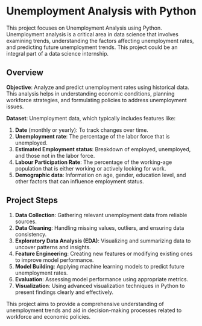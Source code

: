 # Unemployment Analysis with Python

This project focuses on Unemployment Analysis using Python. Unemployment analysis is a critical area in data science that involves examining trends, understanding the factors affecting unemployment rates, and predicting future unemployment trends. This project could be an integral part of a data science internship.

## Overview

**Objective**: Analyze and predict unemployment rates using historical data. This analysis helps in understanding economic conditions, planning workforce strategies, and formulating policies to address unemployment issues.

**Dataset**: Unemployment data, which typically includes features like:
1. **Date** (monthly or yearly): To track changes over time.
2. **Unemployment rate**: The percentage of the labor force that is unemployed.
3. **Estimated Employment status**: Breakdown of employed, unemployed, and those not in the labor force.
4. **Labour Participation Rate**: The percentage of the working-age population that is either working or actively looking for work.
5. **Demographic data**: Information on age, gender, education level, and other factors that can influence employment status.

## Project Steps
1. **Data Collection**: Gathering relevant unemployment data from reliable sources.
2. **Data Cleaning**: Handling missing values, outliers, and ensuring data consistency.
3. **Exploratory Data Analysis (EDA)**: Visualizing and summarizing data to uncover patterns and insights.
4. **Feature Engineering**: Creating new features or modifying existing ones to improve model performance.
5. **Model Building**: Applying machine learning models to predict future unemployment rates.
6. **Evaluation**: Assessing model performance using appropriate metrics.
7. **Visualization**: Using advanced visualization techniques in Python to present findings clearly and effectively.

This project aims to provide a comprehensive understanding of unemployment trends and aid in decision-making processes related to workforce and economic policies.

